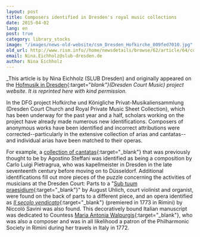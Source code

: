 ```yaml
---
layout: post
title: Composers identified in Dresden's royal music collections
date: 2015-04-02
lang: en
post: true
category: library_stocks
image: "/images/news-old-website/csm_Dresden_Hofkirche_009fed7010.jpg"
old_url: http://www.rism.info//home/newsdetails/browse/62/article/64/composers-identified-in-royal-dresden-music-collections.html
email: Nina.Eichholz@slub-dresden.de
author: Nina Eichholz
---
```


_This article is by Nina Eichholz (SLUB Dresden) and originally appeared on the [Hofmusik in Dresden](http://hofmusik.slub-dresden.de/news/details/single/erste-identifizierungen-bei-hofkirchen-und-kpms-musikalien/){:target="_blank"}(Dresden Court Music) project website. It is reprinted here with kind permission._


In the DFG project Hofkirche und Königliche Privat-Musikaliensammlung (Dresden Court Church and Royal Private Music Sheet Collection), which has been underway for the past year and a half, scholars working on the project have already made numerous new identifications. Composers of anonymous works have been identified and incorrect attributions were corrected--particularly in the extensive collection of arias and cantatas--and individual arias have been matched to their operas.

For example, a [collection of cantatas](https://opac.rism.info/search?id=212007223){:target="_blank"} that was previously thought to be by Agostino Steffani was identified as being a composition by Carlo Luigi Pietragrua, who was kapellmeister in Dresden in the late seventeenth century before moving on to Düsseldorf. Additional identifications fill out more pieces of the puzzle concerning the activities of musicians at the Dresden Court: Parts to a "[Sub tuum praesidium](https://opac.rism.info/search?id=212007302){:target="_blank"}" by August Uhlich, court violinist and organist, were found on the back of parts to a different piece, and an opera identified as [_Il secolo vendicato_](https://opac.rism.info/search?id=212007568){:target="_blank"} (premiered in 1773 in Rimini) by Niccolò Savini was also found. This decoratively bound Italian manuscript was dedicated to Countess [Maria Antonia Walpurgis](https://opac.rism.info/search?View=rism&author=Maria+Antonia+Walpurgis){:target="_blank"}, who was also a composer and was in all likelihood a patron of the Philharmonic Society in Rimini during her travels in Italy in 1772.


